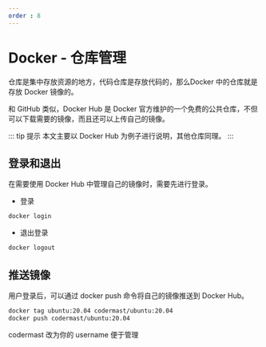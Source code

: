 ```yaml
---
order : 8
---
```


# Docker - 仓库管理

仓库是集中存放资源的地方，代码仓库是存放代码的，那么Docker 中的仓库就是存放 Docker 镜像的。

和 GitHub 类似，Docker Hub 是 Docker 官方维护的一个免费的公共仓库，不但可以下载需要的镜像，而且还可以上传自己的镜像。

::: tip 提示
本文主要以 Docker Hub 为例子进行说明，其他仓库同理。
:::

## 登录和退出

在需要使用 Docker Hub 中管理自己的镜像时，需要先进行登录。

- 登录

```sh
docker login 
```

- 退出登录

```sh
docker logout
```

## 推送镜像

用户登录后，可以通过 docker push 命令将自己的镜像推送到 Docker Hub。

```sh
docker tag ubuntu:20.04 codermast/ubuntu:20.04
docker push codermast/ubuntu:20.04
```

codermast 改为你的 username 便于管理